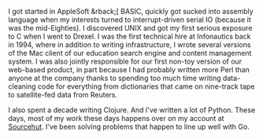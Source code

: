 I got started in AppleSoft &rback;&lbrack; BASIC, quickly got sucked into assembly language when my interests turned to interrupt-driven serial IO (because it was the mid-Eighties). I discovered UNIX and got my first serious exposure to C when I went to Drexel. I was the first technical hire at Infonautics back in 1994, where in addition to writing infrastructure, I wrote several versions of the Mac client of our education search engine and content management system. I was also jointly responsible for our first non-toy version of our web-based product, in part because I had probably written more Perl than anyone at the company thanks to spending too much time writing data-cleaning code for everything from dictionaries that came on nine-track tape to satellite-fed data from Reuters.

I also spent a decade writing Clojure. And I've written a lot of Python. These days, most of my work these days happens over on my account at [Sourcehut](https://git.sr.ht/~edwin/). I've been solving problems that happen to line up well with Go.
<!--
**edw/edw** is a ✨ _special_ ✨ repository because its `README.md` (this file) appears on your GitHub profile.

Here are some ideas to get you started:

- 🔭 I’m currently working on ...
- 🌱 I’m currently learning ...
- 👯 I’m looking to collaborate on ...
- 🤔 I’m looking for help with ...
- 💬 Ask me about ...
- 📫 How to reach me: ...
- 😄 Pronouns: ...
- ⚡ Fun fact: ...
-->
